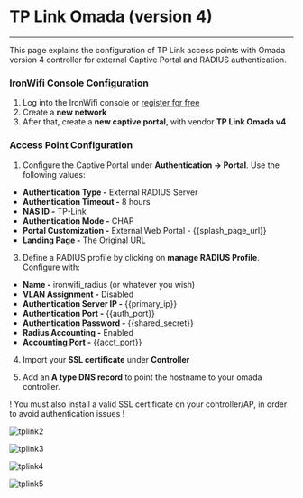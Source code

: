 # **TP Link Omada (version 4)**

---

This page explains the configuration of TP Link access points with Omada version 4 controller for external Captive Portal and RADIUS authentication.

### IronWifi Console Configuration

1. Log into the IronWifi console or [register for free](https://console.ironwifi.com/register)
2. Create a **new network**
3. After that, create a **new captive portal**, with vendor **TP Link Omada v4**

### Access Point Configuration

1. Configure the Captive Portal under **Authentication -> Portal**. Use the following values:

- **Authentication Type -** External RADIUS Server
- **Authentication Timeout -** 8 hours
- **NAS ID -** TP-Link
- **Authentication Mode -** CHAP
- **Portal Customization -** External Web Portal - {{splash_page_url}}
- **Landing Page -** The Original URL

3. Define a RADIUS profile by clicking on **manage RADIUS Profile**. Configure with:

- **Name -** ironwifi_radius (or whatever you wish)
- **VLAN Assignment -** Disabled
- **Authentication Server IP -** {{primary_ip}}
- **Authentication Port -** {{auth_port}}
- **Authentication Password -** {{shared_secret}}
- **Radius Accounting -** Enabled
- **Accounting Port -** {{acct_port}}

4. Import your **SSL certificate** under **Controller** 

5. Add an **A type DNS record** to point the hostname to your omada controller.

 ! You must also install a valid SSL certificate on your controller/AP, in order to avoid authentication issues !

![tplink2](https://raw.githubusercontent.com/IronWifi/docs/master/configuration-guides/tp_link_omada_v4/tplink1.png)

![tplink3](https://raw.githubusercontent.com/IronWifi/docs/master/configuration-guides/tp_link_omada_v4/tplink3.png)

![tplink4](https://raw.githubusercontent.com/IronWifi/docs/master/configuration-guides/tp_link_omada_v4/tplink2.png)

![tplink5](https://raw.githubusercontent.com/IronWifi/docs/master/configuration-guides/tp_link_omada_v4/tplink5.png)


